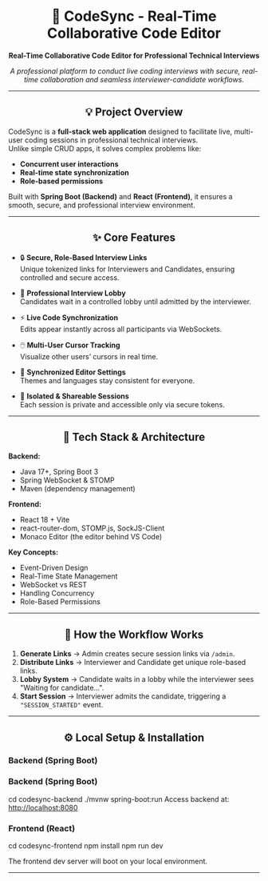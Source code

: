 <div align="center">

# 🚀 CodeSync - Real-Time Collaborative Code Editor  
**Real-Time Collaborative Code Editor for Professional Technical Interviews**  

_A professional platform to conduct live coding interviews with secure, real-time collaboration and seamless interviewer-candidate workflows._  

</div>

---

<div align="center">

## 💡 Project Overview  

</div>

CodeSync is a **full-stack web application** designed to facilitate live, multi-user coding sessions in professional technical interviews.  
Unlike simple CRUD apps, it solves complex problems like:  
- **Concurrent user interactions**  
- **Real-time state synchronization**  
- **Role-based permissions**  

Built with **Spring Boot (Backend)** and **React (Frontend)**, it ensures a smooth, secure, and professional interview environment.  

---

<div align="center">

## ✨ Core Features  

</div>

- 🔒 **Secure, Role-Based Interview Links**  
  Unique tokenized links for Interviewers and Candidates, ensuring controlled and secure access.  

- 🤝 **Professional Interview Lobby**  
  Candidates wait in a controlled lobby until admitted by the interviewer.  

- ⚡ **Live Code Synchronization**  
  Edits appear instantly across all participants via WebSockets.  

- 🖱️ **Multi-User Cursor Tracking**  
  Visualize other users’ cursors in real time.  

- 🎨 **Synchronized Editor Settings**  
  Themes and languages stay consistent for everyone.  

- 🤫 **Isolated & Shareable Sessions**  
  Each session is private and accessible only via secure tokens.  

---

<div align="center">

## 🚀 Tech Stack & Architecture  

</div>

**Backend:**  
- Java 17+, Spring Boot 3  
- Spring WebSocket & STOMP  
- Maven (dependency management)  

**Frontend:**  
- React 18 + Vite  
- react-router-dom, STOMP.js, SockJS-Client  
- Monaco Editor (the editor behind VS Code)  

**Key Concepts:**  
- Event-Driven Design  
- Real-Time State Management  
- WebSocket vs REST  
- Handling Concurrency  
- Role-Based Permissions  

---

<div align="center">

## 🔧 How the Workflow Works  

</div>

1. **Generate Links** → Admin creates secure session links via `/admin`.  
2. **Distribute Links** → Interviewer and Candidate get unique role-based links.  
3. **Lobby System** → Candidate waits in a lobby while the interviewer sees "Waiting for candidate...".  
4. **Start Session** → Interviewer admits the candidate, triggering a `"SESSION_STARTED"` event.  

---

<div align="center">

## ⚙️ Local Setup & Installation  

</div>

### Backend (Spring Boot)  
### Backend (Spring Boot)  
cd codesync-backend
./mvnw spring-boot:run
Access backend at: [http://localhost:8080](http://localhost:8080/)  

### Frontend (React)  
cd codesync-frontend
npm install
npm run dev

The frontend dev server will boot on your local environment.  

---

<div align="center">
</div>
<div align="center">

 

